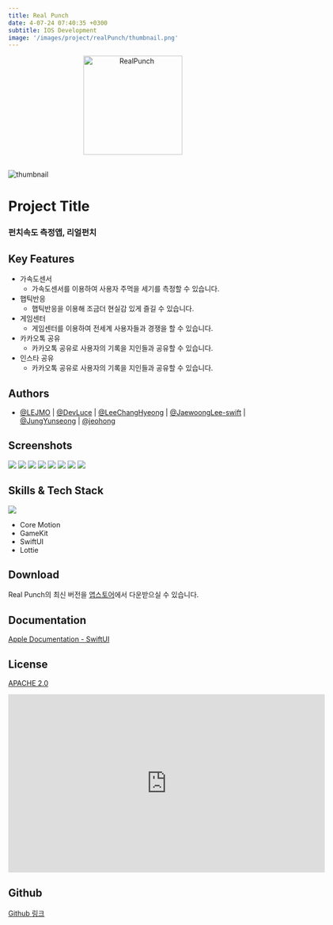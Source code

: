```yaml
---
title: Real Punch
date: 4-07-24 07:40:35 +0300
subtitle: IOS Development
image: '/images/project/realPunch/thumbnail.png'
---
```


<center><img src="https://user-images.githubusercontent.com/95982751/180639987-81c1687c-707d-4dea-b715-caf6fd320d97.png" alt="RealPunch" width="200"></center><br>

![thumbnail](https://user-images.githubusercontent.com/95982751/180638464-c811d4d4-08f8-40fb-9ec4-d522a48b3e0f.png)

# Project Title
### 펀치속도 측정앱, 리얼펀치
## Key Features
* 가속도센서
  - 가속도센서를 이용하여 사용자 주먹을 세기를 측정할 수 있습니다.
* 햅틱반응
  - 햅틱반응을 이용해 조금더 현실감 있게 즐길 수 있습니다.
* 게임센터
  - 게임센터를 이용하여 전세계 사용자들과 경쟁을 할 수 있습니다.
* 카카오톡 공유
  - 카카오톡 공유로 사용자의 기록을 지인들과 공유할 수 있습니다.
* 인스타 공유
  - 카카오톡 공유로 사용자의 기록을 지인들과 공유할 수 있습니다.

## Authors
- [@LEJMO](https://github.com/LEJMO) | [@DevLuce](https://github.com/DevLuce) | [@LeeChangHyeong](https://github.com/LeeChangHyeong) | [@JaewoongLee-swift](https://github.com/JaewoongLee-swift) | [@JungYunseong](https://github.com/JungYunseong) | [@jeohong](https://github.com/jeohong)

## Screenshots
<div class="gallery-box">
  <div class="gallery">
    <img src="https://user-images.githubusercontent.com/95982751/180641201-cdde27e5-ead3-4de9-985a-5e75aeacbaf3.png">
    <img src="https://user-images.githubusercontent.com/95982751/180641503-d89a3147-4687-4a3e-95de-f78858a6df61.png">
    <img src="https://user-images.githubusercontent.com/95982751/180641508-682ea914-ccbe-4805-9e70-5d2cdcbabca8.png">
    <img src="https://user-images.githubusercontent.com/95982751/180641516-3b29f55b-c338-4361-8398-c37254c727a6.png">
    <img src="https://user-images.githubusercontent.com/95982751/180641519-2d92fe4b-bc2a-4897-af27-17c510e077c0.png">
    <img src="https://user-images.githubusercontent.com/95982751/180641684-adecd3b9-f3b1-4b8b-897e-c229a3a355c4.png">
    <img src="https://user-images.githubusercontent.com/95982751/180641521-8e479af8-4b28-4162-b271-3c3d6ea70174.png">
    <img src="https://user-images.githubusercontent.com/95982751/180641522-5d64224b-aace-498f-940b-716741c3581d.png">
  </div>
</div>

## Skills & Tech Stack
<img src="https://img.shields.io/badge/Swift-F05138?style=for-the-badge&logo=Swift&logoColor=white"><br>
* Core Motion
* GameKit
* SwiftUI
* Lottie

## Download
Real Punch의 최신 버전을 [앱스토어](https://apple.co/3PmMR0R)에서 다운받으실 수 있습니다.

## Documentation
[Apple Documentation - SwiftUI](https://developer.apple.com/xcode/swiftui/)

## License
[APACHE 2.0](https://github.com/CHAAM-Company/RealPunch-Docs/blob/main/LICENSE)

<iframe title="vimeo-player" src="https://player.vimeo.com/video/748313728?h=61e092d4cc" width="640" height="360" frameborder="0" allowfullscreen></iframe>

## Github
[Github 링크](https://github.com/CHAAM-Company/RealPunch-Docs)